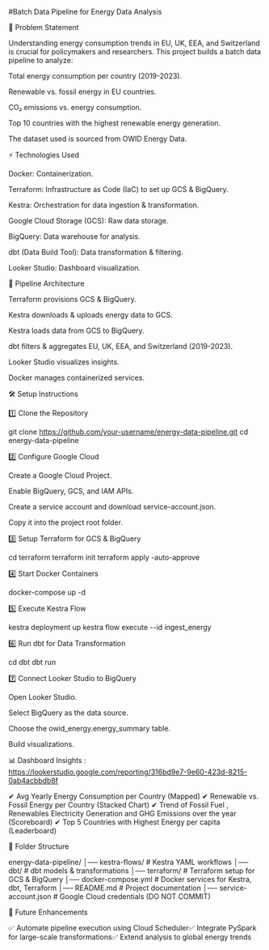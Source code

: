 #Batch Data Pipeline for Energy Data Analysis

📌 Problem Statement

Understanding energy consumption trends in EU, UK, EEA, and Switzerland is crucial for policymakers and researchers. This project builds a batch data pipeline to analyze:

Total energy consumption per country (2019-2023).

Renewable vs. fossil energy in EU countries.

CO₂ emissions vs. energy consumption.

Top 10 countries with the highest renewable energy generation.

The dataset used is sourced from OWID Energy Data.

⚡ Technologies Used

Docker: Containerization.

Terraform: Infrastructure as Code (IaC) to set up GCS & BigQuery.

Kestra: Orchestration for data ingestion & transformation.

Google Cloud Storage (GCS): Raw data storage.

BigQuery: Data warehouse for analysis.

dbt (Data Build Tool): Data transformation & filtering.

Looker Studio: Dashboard visualization.

📌 Pipeline Architecture

Terraform provisions GCS & BigQuery.

Kestra downloads & uploads energy data to GCS.

Kestra loads data from GCS to BigQuery.

dbt filters & aggregates EU, UK, EEA, and Switzerland (2019-2023).

Looker Studio visualizes insights.

Docker manages containerized services.

🛠 Setup Instructions

1️⃣ Clone the Repository

git clone https://github.com/your-username/energy-data-pipeline.git
cd energy-data-pipeline

2️⃣ Configure Google Cloud

Create a Google Cloud Project.

Enable BigQuery, GCS, and IAM APIs.

Create a service account and download service-account.json.

Copy it into the project root folder.

3️⃣ Setup Terraform for GCS & BigQuery

cd terraform
terraform init
terraform apply -auto-approve

4️⃣ Start Docker Containers

docker-compose up -d

5️⃣ Execute Kestra Flow

kestra deployment up
kestra flow execute --id ingest_energy

6️⃣ Run dbt for Data Transformation

cd dbt
dbt run

7️⃣ Connect Looker Studio to BigQuery

Open Looker Studio.

Select BigQuery as the data source.

Choose the owid_energy.energy_summary table.

Build visualizations.

📊 Dashboard Insights : https://lookerstudio.google.com/reporting/316bd9e7-9e60-423d-8215-0ab4acbbdb8f

✔ Avg Yearly Energy Consumption per Country (Mapped)
✔ Renewable vs. Fossil Energy per Country (Stacked Chart)
✔ Trend of Fossil Fuel , Renewables Electricity Generation and GHG Emissions over the year (Scoreboard)
✔ Top 5 Countries with Highest Energy per capita (Leaderboard)

📌 Folder Structure

energy-data-pipeline/
│── kestra-flows/          # Kestra YAML workflows
│── dbt/                   # dbt models & transformations
│── terraform/             # Terraform setup for GCS & BigQuery
│── docker-compose.yml     # Docker services for Kestra, dbt, Terraform
│── README.md              # Project documentation
│── service-account.json   # Google Cloud credentials (DO NOT COMMIT)

🚀 Future Enhancements

✅ Automate pipeline execution using Cloud Scheduler✅ Integrate PySpark for large-scale transformations✅ Extend analysis to global energy trends
 
